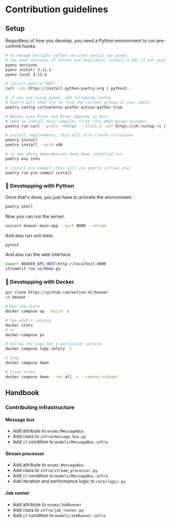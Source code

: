 # Contribution guidelines

## Setup

Regardless of how you develop, you need a Python environment to run pre-commit hooks.

```sh
# to manage multiple python versions easily use pyenv.
# see what versions of Python are available; install 3.10+ if not available
pyenv versions
pyenv install 3.11.1
pyenv local 3.11.1

# install poetry (MAC)
curl -sSL https://install.python-poetry.org | python3 -

# if you are using pyenv, add following config
# Poetry will then try to find the current python of your shell.
poetry config virtualenvs.prefer-active-python true

# Beaver uses River and River depends on Rust,
# need to install Rust compiler first (for UNIX based systems)
poetry run curl --proto '=https' --tlsv1.2 -sSf https://sh.rustup.rs | sh

# install requirements, this will also create virtualenv
poetry install
poetry install --with sdk

# to see where dependencies have been installed run
poetry env info

# install pre-commit (this will use poetry virtual env)
poetry run pre-commit install

```

### 🐍 Developping with Python

Once that's done, you just have to activate the environment.

```sh
poetry shell
```

Now you can run the server.

```sh
uvicorn beaver.main:app --port 8000 --reload
```

And also run unit tests.

```sh
pytest
```

And also run the web interface.

```sh
export BEAVER_API_HOST=http://localhost:8000
streamlit run ui/Home.py
```


### 🐳 Developping with Docker

```sh
git clone https://github.com/online-ml/beaver
cd beaver

# Run the stack
docker compose up --build -d

# See what's running
docker stats
# or
docker-compose ps

# Follow the logs for a particular service
docker compose logs celery -f

# Stop
docker compose down

# Clean slate
docker compose down --rmi all -v --remove-orphans
```

## Handbook

### Contributing infrastructure

#### Message bus

- Add attribute to `enums/MessageBus`
- Add class to `infra/message_bus.py`
- Add `if` condition to `models/MessageBus.infra`

#### Stream processor

- Add attribute to `enums.MessageBus`
- Add class to `infra/stream_processor.py`
- Add `if` condition to `models/MessageBus.infra`
- Add iteration and performance logic to `core/logic.py`

#### Job runner

- Add attribute to `enums/JobRunner`
- Add class to `infra/job_runner.py`
- Add `if` condition to `models/JobRunner.infra`
